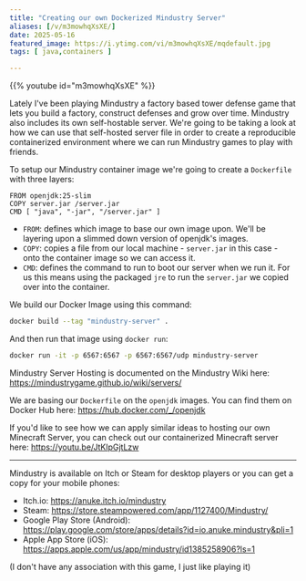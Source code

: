 ```yaml
---
title: "Creating our own Dockerized Mindustry Server"
aliases: [/v/m3mowhqXsXE/]
date: 2025-05-16
featured_image: https://i.ytimg.com/vi/m3mowhqXsXE/mqdefault.jpg
tags: [ java,containers ]

---
```


{{% youtube id="m3mowhqXsXE" %}}

Lately I've been playing Mindustry a factory based tower defense game that lets you build a factory, construct defenses and grow over time. Mindustry also includes its own self-hostable server. We're going to be taking a look at how we can use that self-hosted server file in order to create a reproducible containerized environment where we can run Mindustry games to play with friends.

To setup our Mindustry container image we're going to create a `Dockerfile` with three layers:

```docker
FROM openjdk:25-slim
COPY server.jar /server.jar
CMD [ "java", "-jar", "/server.jar" ]
```

* `FROM`: defines which image to base our own image upon. We'll be layering upon a slimmed down version of openjdk's images.
* `COPY`: copies a file from our local machine - `server.jar` in this case - onto the container image so we can access it.
* `CMD`: defines the command to run to boot our server when we run it. For us this means using the packaged `jre` to run the `server.jar` we copied over into the container.

We build our Docker Image using this command:

```sh
docker build --tag "mindustry-server" .
```

And then run that image using `docker run`:

```sh
docker run -it -p 6567:6567 -p 6567:6567/udp mindustry-server
```

Mindustry Server Hosting is documented on the Mindustry Wiki here: https://mindustrygame.github.io/wiki/servers/

We are basing our `Dockerfile` on the `openjdk` images. You can find them on Docker Hub here: https://hub.docker.com/_/openjdk

If you'd like to see how we can apply similar ideas to hosting our own Minecraft Server, you can check out our containerized Minecraft server here: https://youtu.be/JtKIpGjtLzw

***

Mindustry is available on Itch or Steam for desktop players or you can get a copy for your mobile phones:

* Itch.io: https://anuke.itch.io/mindustry
* Steam: https://store.steampowered.com/app/1127400/Mindustry/
* Google Play Store (Android): https://play.google.com/store/apps/details?id=io.anuke.mindustry&pli=1
* Apple App Store (iOS): https://apps.apple.com/us/app/mindustry/id1385258906?ls=1

(I don't have any association with this game, I just like playing it)